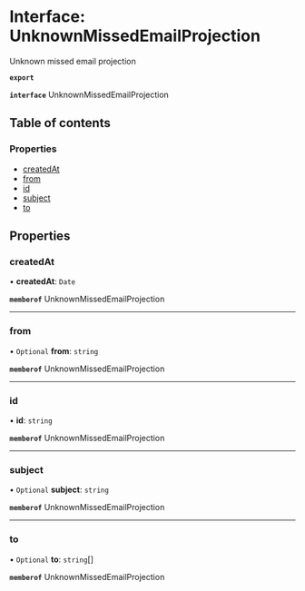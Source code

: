 # Interface: UnknownMissedEmailProjection

Unknown missed email projection

**`export`**

**`interface`** UnknownMissedEmailProjection

## Table of contents

### Properties

- [createdAt](UnknownMissedEmailProjection.md#createdat)
- [from](UnknownMissedEmailProjection.md#from)
- [id](UnknownMissedEmailProjection.md#id)
- [subject](UnknownMissedEmailProjection.md#subject)
- [to](UnknownMissedEmailProjection.md#to)

## Properties

### createdAt

• **createdAt**: `Date`

**`memberof`** UnknownMissedEmailProjection

___

### from

• `Optional` **from**: `string`

**`memberof`** UnknownMissedEmailProjection

___

### id

• **id**: `string`

**`memberof`** UnknownMissedEmailProjection

___

### subject

• `Optional` **subject**: `string`

**`memberof`** UnknownMissedEmailProjection

___

### to

• `Optional` **to**: `string`[]

**`memberof`** UnknownMissedEmailProjection
